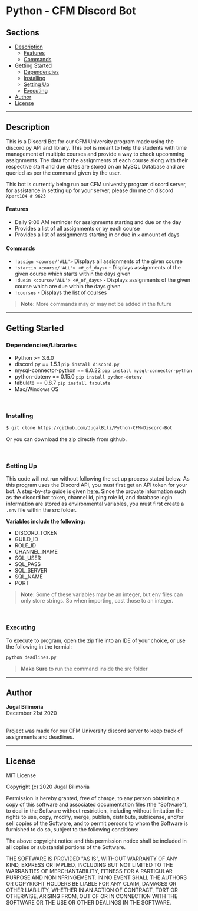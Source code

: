 # Python - CFM Discord Bot

## Sections 
- [Description](#description)
    - [Features](#features)
    - [Commands](#commands)
- [Getting Started](#getting-started)
    - [Dependencies](#dependencies)
    - [Installing](#installing)
    - [Setting Up](#setting-up)
    - [Executing](#executing)
- [Author](#author)
- [License](#license)

---
## Description
This is a Discord Bot for our CFM University program made using the <span>discord</span>.py API and library. This bot is meant to help the students with time management of multiple courses and provide a way to check upcomming assignments. The data for the assignments of each course along with their respective start and due dates are stored on an MySQL Database and are queried as per the command given by the user. 

This bot is currently being run our CFM university program discord server, for assistance in setting up for your server, please dm me on discord `Xpert104 # 9623`

#### Features
- Daily 9:00 AM reminder for assignments starting and due on the day
- Provides a list of all assignments or by each course
- Provides a list of assignments starting in or due in `x` amount of days

#### Commands
- `!assign <course/'ALL'>`  Displays all assignments of the given course
- `!startin <course/'ALL'> <#_of_days>`  - Displays assignments of the given course which starts within the days given
- `!duein <course/'ALL'> <#_of_days>`  - Displays assignments of the given course which are due within the days given
- `!courses`  - Displays the list of courses

> **Note:** More commands may or may not be added in the future 


---
## Getting Started

### Dependencies/Libraries
- Python >= 3.6.0
- <span>discord</span>.py  == 1.5.1 `pip install discord.py`
- mysql-connector-python == 8.0.22 `pip install mysql-connector-python`
- python-dotenv == 0.15.0 `pip install python-dotenv`
- tabulate == 0.8.7 `pip install tabulate`
- Mac/Windows OS

<br />

### Installing 
```bash
$ git clone https://github.com/JugalBili/Python-CFM-Discord-Bot
```
Or you can download the zip directly from github. 

<br />


### Setting Up
This code will not run without following the set up process stated below. As this program uses the Discord API, you must first get an API token for your bot. A step-by-stp guide is given [here](https://www.writebots.com/discord-bot-token/). 
Since the provate information such as the discord bot token, channel id, ping role id, and database login information are stored as environmental variables, you must first create a `.env` file within the src folder.  

**Variables include the following:**
- DISCORD_TOKEN
- GUILD_ID
- ROLE_ID
- CHANNEL_NAME
- SQL_USER
- SQL_PASS
- SQL_SERVER
- SQL_NAME
- PORT
 > **Note:** Some of these variables may be an integer, but env files can only store strings. So when importing, cast those to an integer.  


<br />


### Executing
To execute to program, open the zip file into an IDE of your choice, or use the following in the termial: 
```bash
python deadlines.py
```
> **Make Sure** to run the command inside the src folder

---
## Author 
**Jugal Bilimoria**
<br />December 21st 2020

<br />Project was made for our CFM University discord server to keep track of assignments and deadlines. 

---
## License 


MIT License

Copyright (c) 2020 Jugal Bilimoria

Permission is hereby granted, free of charge, to any person obtaining a copy
of this software and associated documentation files (the "Software"), to deal
in the Software without restriction, including without limitation the rights
to use, copy, modify, merge, publish, distribute, sublicense, and/or sell
copies of the Software, and to permit persons to whom the Software is
furnished to do so, subject to the following conditions:

The above copyright notice and this permission notice shall be included in all
copies or substantial portions of the Software.

THE SOFTWARE IS PROVIDED "AS IS", WITHOUT WARRANTY OF ANY KIND, EXPRESS OR
IMPLIED, INCLUDING BUT NOT LIMITED TO THE WARRANTIES OF MERCHANTABILITY,
FITNESS FOR A PARTICULAR PURPOSE AND NONINFRINGEMENT. IN NO EVENT SHALL THE
AUTHORS OR COPYRIGHT HOLDERS BE LIABLE FOR ANY CLAIM, DAMAGES OR OTHER
LIABILITY, WHETHER IN AN ACTION OF CONTRACT, TORT OR OTHERWISE, ARISING FROM,
OUT OF OR IN CONNECTION WITH THE SOFTWARE OR THE USE OR OTHER DEALINGS IN THE
SOFTWARE.